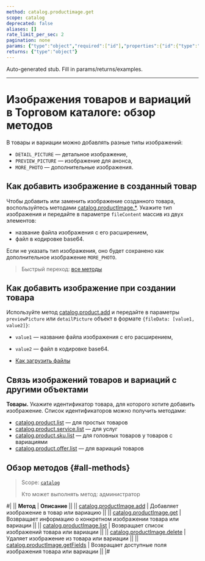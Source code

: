 ```yaml
---
method: catalog.productimage.get
scope: catalog
deprecated: false
aliases: []
rate_limit_per_sec: 2
pagination: none
params: {"type":"object","required":["id"],"properties":{"id":{"type":"integer"}}}
returns: {"type":"object"}
---
```


Auto-generated stub. Fill in params/returns/examples.

---

# Изображения товаров и вариаций в Торговом каталоге: обзор методов

В товары и вариации можно добавлять разные типы изображений:
- `DETAIL_PICTURE` — детальное изображение,
- `PREVIEW_PICTURE` — изображение для анонса,
- `MORE_PHOTO` — дополнительные изображения.

## Как добавить изображение в созданный товар

Чтобы добавить или заменить изображение созданного товара, воспользуйтесь методами [catalog.productImage.*](#all-methods). Укажите тип изображения и передайте в параметре `fileContent` массив из двух элементов:
- название файла изображения с его расширением,
- файл в кодировке base64.

Если не указать тип изображения, оно будет сохранено как дополнительное изображение `MORE_PHOTO`.

> Быстрый переход: [все методы](#all-methods)

## Как добавить изображение при создании товара

Используйте метод [catalog.product.add](../product/catalog-product-add.md) и передайте в параметры `previewPicture` или `detailPicture` объект в формате `{fileData: [value1, value2]}`:
- `value1` — название файла изображения с его расширением,
- `value2` — файл в кодировке base64.



- [Как загрузить файлы](../../files/how-to-upload-files.md)



## Связь изображений товаров и вариаций с другими объектами

**Товары.** Укажите идентификатор товара, для которого хотите добавить изображение. Список идентификаторов можно получить методами:
- [catalog.product.list](../product/catalog-product-list.md) — для простых товаров
- [catalog.product.service.list](../product/service/catalog-product-service-list.md) — для услуг
- [catalog.product.sku.list](../product/sku/catalog-product-sku-list.md) — для головных товаров у товаров с вариациями
- [catalog.product.offer.list](../product/offer/catalog-product-offer-list.md) — для вариаций товаров

## Обзор методов {#all-methods}

> Scope: [`catalog`](../../scopes/permissions.md)
>
> Кто может выполнять метод: администратор

#|
|| **Метод** | **Описание** ||
|| [catalog.productImage.add](./catalog-product-image-add.md) | Добавляет изображение в товар или вариацию ||
|| [catalog.productImage.get](./catalog-product-image-get.md) | Возвращает информацию о конкретном изображении товара или вариации ||
|| [catalog.productImage.list](./catalog-product-image-list.md) | Возвращает список изображений товара или вариации ||
|| [catalog.productImage.delete](./catalog-product-image-delete.md) | Удаляет изображение из товара или вариации ||
|| [catalog.productImage.getFields](./catalog-product-image-get-fields.md) | Возвращает доступные поля изображения товара или вариации ||
|#

